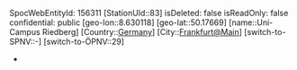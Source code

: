﻿---
location: [50.17669,8.630118]
type: Station
tags:
- geo/Station

---
SpocWebEntityId: 156311
[StationUId::83]
isDeleted: false
isReadOnly: false
confidential: public
[geo-lon::8.630118]
[geo-lat::50.17669]
[name::Uni-Campus Riedberg]
[Country::[Germany](geo/Continent/Europe/Germany.md)]
[City::[Frankfurt@Main](geo/Continent/Europe/Germany/Hessen/Frankfurt@Main.md)]
[switch-to-SPNV::-]
[switch-to-ÖPNV::29]

-
